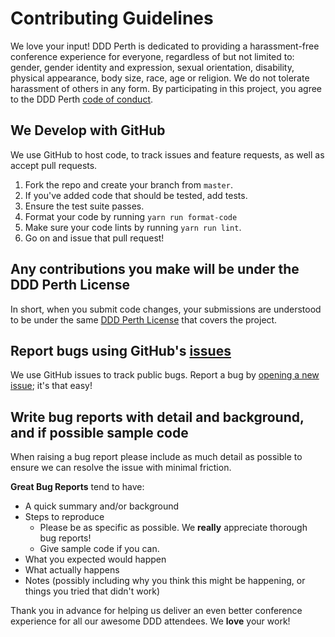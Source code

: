 # Contributing Guidelines

We love your input! DDD Perth is dedicated to providing a harassment-free conference experience for everyone, regardless of but not limited to: gender, gender identity and expression, sexual orientation, disability, physical appearance, body size, race, age or religion. We do not tolerate harassment of others in any form. By participating in this project, you agree to the DDD Perth [code of conduct](https://dddperth.com/code-of-conduct).

## We Develop with GitHub

We use GitHub to host code, to track issues and feature requests, as well as accept pull requests.

1.  Fork the repo and create your branch from `master`.
2.  If you've added code that should be tested, add tests.
3.  Ensure the test suite passes.
4.  Format your code by running `yarn run format-code`
5.  Make sure your code lints by running `yarn run lint`.
6.  Go on and issue that pull request!

## Any contributions you make will be under the DDD Perth License

In short, when you submit code changes, your submissions are understood to be under the same [DDD Perth License](LICENSE.md) that covers the project.

## Report bugs using GitHub's [issues](https://github.com/dddwa/dddperth-website/issues)

We use GitHub issues to track public bugs. Report a bug by [opening a new issue](https://github.com/dddwa/dddperth-website/issues/new); it's that easy!

## Write bug reports with detail and background, and if possible sample code

When raising a bug report please include as much detail as possible to ensure we can resolve the issue with minimal friction.

**Great Bug Reports** tend to have:

* A quick summary and/or background
* Steps to reproduce
  * Please be as specific as possible. We **really** appreciate thorough bug reports!
  * Give sample code if you can.
* What you expected would happen
* What actually happens
* Notes (possibly including why you think this might be happening, or things you tried that didn't work)

Thank you in advance for helping us deliver an even better conference experience for all our awesome DDD attendees. We **love** your work!
